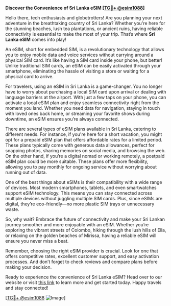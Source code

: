 **Discover the Convenience of Sri Lanka eSIM [[TG💪+ @esim1088](https://t.me/s/esim1088)]**

Hello there, tech enthusiasts and globetrotters! Are you planning your next adventure in the breathtaking country of Sri Lanka? Whether you're here for the stunning beaches, lush tea plantations, or ancient ruins, having reliable connectivity is essential to make the most of your trip. That’s where **Sri Lanka eSIM** comes into play!

An eSIM, short for embedded SIM, is a revolutionary technology that allows you to enjoy mobile data and voice services without carrying around a physical SIM card. It’s like having a SIM card inside your phone, but better! Unlike traditional SIM cards, an eSIM can be easily activated through your smartphone, eliminating the hassle of visiting a store or waiting for a physical card to arrive.

For travelers, using an eSIM in Sri Lanka is a game-changer. You no longer have to worry about purchasing a local SIM card upon arrival or dealing with language barriers at the airport. With just a few taps on your phone, you can activate a local eSIM plan and enjoy seamless connectivity right from the moment you land. Whether you need data for navigation, staying in touch with loved ones back home, or streaming your favorite shows during downtime, an eSIM ensures you’re always connected.

There are several types of eSIM plans available in Sri Lanka, catering to different needs. For instance, if you're here for a short vacation, you might opt for a prepaid eSIM plan that offers affordable rates for a limited period. These plans typically come with generous data allowances, perfect for snapping photos, sharing memories on social media, and browsing the web. On the other hand, if you’re a digital nomad or working remotely, a postpaid eSIM plan could be more suitable. These plans offer more flexibility, allowing you to pay monthly for ongoing service without worrying about running out of data.

One of the best things about eSIMs is their compatibility with a wide range of devices. Most modern smartphones, tablets, and even smartwatches support eSIM technology. This means you can stay connected across multiple devices without juggling multiple SIM cards. Plus, since eSIMs are digital, they’re eco-friendly—no more plastic SIM trays or unnecessary waste.

So, why wait? Embrace the future of connectivity and make your Sri Lankan journey smoother and more enjoyable with an eSIM. Whether you’re exploring the vibrant streets of Colombo, hiking through the lush hills of Ella, or relaxing on the golden beaches of Mirissa, having a reliable eSIM will ensure you never miss a beat.

Remember, choosing the right eSIM provider is crucial. Look for one that offers competitive rates, excellent customer support, and easy activation processes. And don’t forget to check reviews and compare plans before making your decision.

Ready to experience the convenience of Sri Lanka eSIM? Head over to our website or visit [this link](https://t.me/s/esim1088) to learn more and get started today. Happy travels and stay connected!

[[TG💪+ @esim1088](https://t.me/s/esim1088) ![Image](https://i.postimg.cc/Y0z9fWf4/image.png)]